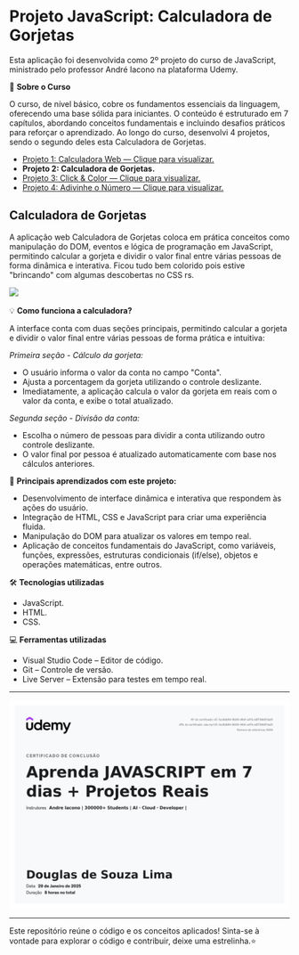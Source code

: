 # Projeto JavaScript: Calculadora de Gorjetas

Esta aplicação foi desenvolvida como 2º projeto do curso de JavaScript, ministrado pelo professor André Iacono na plataforma Udemy.

🎯 **Sobre o Curso**

O curso, de nível básico, cobre os fundamentos essenciais da linguagem, oferecendo uma base sólida para iniciantes. O conteúdo é estruturado em 7 capítulos, abordando conceitos fundamentais e incluindo desafios práticos para reforçar o aprendizado. Ao longo do curso, desenvolvi 4 projetos, sendo o segundo deles esta Calculadora de Gorjetas.

- [Projeto 1: Calculadora Web — Clique para visualizar.](https://github.com/dooouglas/projeto-JS-calculadora-web)
- **Projeto 2: Calculadora de Gorjetas.**
- [Projeto 3: Click & Color — Clique para visualizar.](https://github.com/dooouglas/projeto-JS-click-and-color)
- [Projeto 4: Adivinhe o Número — Clique para visualizar.](https://github.com/dooouglas/projeto-JS-adivinhe-o-numero)

## Calculadora de Gorjetas

A aplicação web Calculadora de Gorjetas coloca em prática conceitos como manipulação do DOM, eventos e lógica de programação em JavaScript, permitindo calcular a gorjeta e dividir o valor final entre várias pessoas de forma dinâmica e interativa. Ficou tudo bem colorido pois estive "brincando" com algumas descobertas no CSS rs.

<img src="Imagens\AnimaçãoCalculadoraDeGorjetas7.gif">

💡 **Como funciona a calculadora?**

A interface conta com duas seções principais, permitindo calcular a gorjeta e dividir o valor final entre várias pessoas de forma prática e intuitiva:

*Primeira seção - Cálculo da gorjeta:*

- O usuário informa o valor da conta no campo "Conta".
- Ajusta a porcentagem da gorjeta utilizando o controle deslizante.
- Imediatamente, a aplicação calcula o valor da gorjeta em reais com o valor da conta, e exibe o total atualizado.

*Segunda seção - Divisão da conta:*

- Escolha o número de pessoas para dividir a conta utilizando outro controle deslizante.
- O valor final por pessoa é atualizado automaticamente com base nos cálculos anteriores.

📌 **Principais aprendizados com este projeto:**

- Desenvolvimento de interface dinâmica e interativa que respondem às ações do usuário.
- Integração de HTML, CSS e JavaScript para criar uma experiência fluida.
- Manipulação do DOM para atualizar os valores em tempo real.
- Aplicação de conceitos fundamentais do JavaScript, como variáveis, funções, expressões, estruturas condicionais (if/else), objetos e operações matemáticas, entre outros.

🛠️ **Tecnologias utilizadas**

- JavaScript.
- HTML.
- CSS.

💻 **Ferramentas utilizadas**

- Visual Studio Code – Editor de código.
- Git – Controle de versão.
- Live Server – Extensão para testes em tempo real.

-----

<img src="Imagens\certificadojavascript.jpg">

-----

Este repositório reúne o código e os conceitos aplicados! Sinta-se à vontade para explorar o código e contribuir, deixe uma estrelinha.⭐